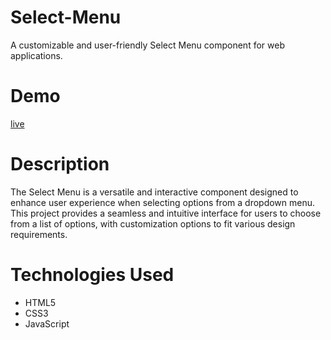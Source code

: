 # Select-Menu
A customizable and user-friendly Select Menu component for web applications.

# Demo
[live](https://anilyadav8421.github.io/Select-Menu/)

# Description
The Select Menu is a versatile and interactive component designed to enhance user experience when selecting options from a dropdown menu. This project provides a seamless and intuitive interface for users to choose from a list of options, with customization options to fit various design requirements.

# Technologies Used
- HTML5
- CSS3
- JavaScript
